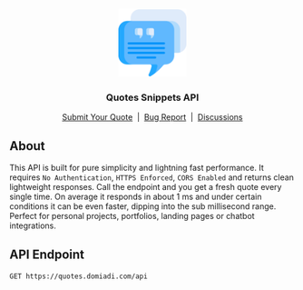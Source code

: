 <br />
<p align="center">
  <img src="https://raw.githubusercontent.com/Elcapitanoe/quotes-snippets-api/main/public/quotes.png" width="120px" />
</p>

<h3 align="center">Quotes Snippets API</h3>

<p align="center">
  <a href="https://quotes.domiadi.com"">Submit Your Quote</a>
  &nbsp;|&nbsp;
  <a href="https://github.com/Elcapitanoe/quotes-snippets-api/issues">Bug Report</a>
  &nbsp;|&nbsp;
  <a href="https://github.com/Elcapitanoe/quotes-snippets-api/discussions">Discussions</a>
</p>


## About
This API is built for pure simplicity and lightning fast performance. It requires ``No Authentication``, ``HTTPS Enforced``, ``CORS Enabled`` and returns clean lightweight responses. Call the endpoint and you get a fresh quote every single time. On average it responds in about 1 ms and under certain conditions it can be even faster, dipping into the sub millisecond range. Perfect for personal projects, portfolios, landing pages or chatbot integrations.

## API Endpoint
```
GET https://quotes.domiadi.com/api
```
